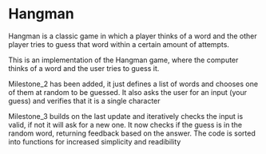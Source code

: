 # Hangman
Hangman is a classic game in which a player thinks of a word and the other player tries to guess that word within a certain amount of attempts.

This is an implementation of the Hangman game, where the computer thinks of a word and the user tries to guess it. 

Milestone_2 has been added, it just defines a list of words and chooses one of them at random to be guessed. It also asks the user for an input (your guess) and verifies that it is a single character

Milestone_3 builds on the last update and iteratively checks the input is valid, if not it will ask for a new one. It now checks if the guess is in the random word, returning feedback based on the answer. The code is sorted into functions for increased simplicity and readibility
